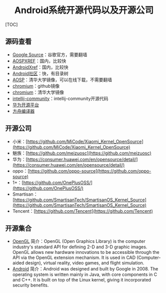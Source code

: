 <h1 align="center">Android系统开源代码以及开源公司</h1>

[TOC]

## 源码查看
* [Google Source](https://android.googlesource.com)：谷歌官方，需要翻墙
* [AOSPXREF](http://aospxref.com)：国内，比较快
* [AndroidXref](http://androidxref.com)：国内，比较快
* [Android社区](https://www.androidos.net.cn)：快，有目录树
* [AOSP](https://mirrors.tuna.tsinghua.edu.cn/help/AOSP/)：清华大学镜像，可以在线下载，不需要翻墙
* [chromium](https://github.com/chromium/chromium)：github镜像
* [chromium](https://mirrors.tuna.tsinghua.edu.cn/help/chromiumos/)：清华大学镜像
* [intellij-community](https://github.com/JetBrains/intellij-community)：intellij-community开源代码
* [华为开源平台](https://code.opensource.huaweicloud.com/home)
* [方舟编译器](https://www.openarkcompiler.cn/home)


## 开源公司

* 小米：[https://github.com/MiCode/Xiaomi_Kernel_OpenSource](https://github.com/MiCode/Xiaomi_Kernel_OpenSource)
* 魅族：[https://github.com/meizuosc](https://github.com/meizuosc)
* 华为：[https://consumer.huawei.com/en/opensource/detail/](https://consumer.huawei.com/en/opensource/detail/)
* oppo：[https://github.com/oppo-source](https://github.com/oppo-source)
* 1+：[https://github.com/OnePlusOSS/](https://github.com/OnePlusOSS/)
* Smartisan：[https://github.com/SmartisanTech/SmartisanOS_Kernel_Source](https://github.com/SmartisanTech/SmartisanOS_Kernel_Source)
* Tencent：[https://github.com/Tencent](https://github.com/Tencent)



## 开源集合

* [OpenGL](https://github.com/topics/opengl?l=java)  简介：OpenGL (Open Graphics Library) is the computer industry's standard API for defining 2-D and 3-D graphic images. OpenGL allows new hardware innovations to be accessible through the API via the OpenGL extension mechanism. It is used in CAD (Computer-aided design), virtual reality, video games, and flight simulation.
* [Android](https://github.com/topics/android)  简介：Android was designed and built by Google in 2008. The operating system is written mainly in Java, with core components in C and C++. It is built on top of the Linux kernel, giving it incorporated security benefits.


